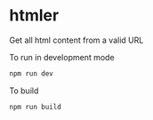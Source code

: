 # htmler
Get all html content from a valid URL


To run in development mode

```bash
npm run dev
```

To build

```bash
npm run build
```
